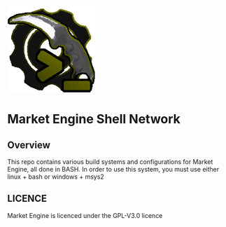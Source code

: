 ![](readme_assets/market_engine_shell_network.png)
# Market Engine Shell Network
## Overview
This repo contains various build systems and configurations for Market Engine, all done in BASH. In order to use this system, you must use either linux + bash or windows + msys2

## LICENCE
Market Engine is licenced under the GPL-V3.0 licence
